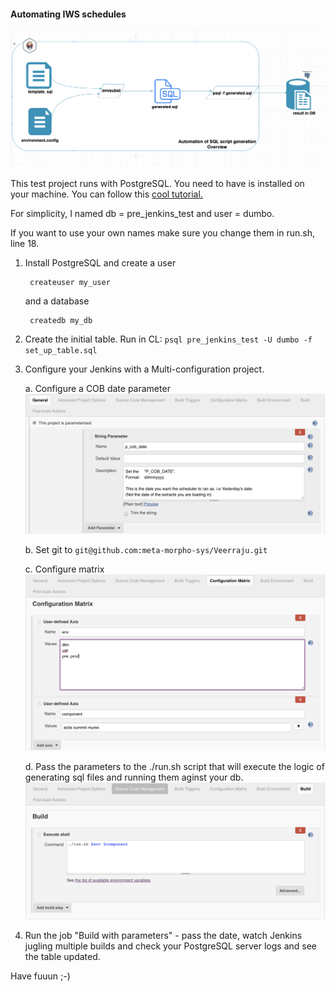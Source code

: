 
#### Automating IWS schedules
![Automating IWS schedules Diagram](https://github.com/meta-morpho-sys/Veerraju/blob/master/images/IWS_overview_diagram.png)


This test project runs with PostgreSQL. You need to have is installed on your machine.
You can follow this [cool tutorial.](https://www.codementor.io/engineerapart/getting-started-with-postgresql-on-mac-osx-are8jcopb
)

For simplicity, I named db = pre_jenkins_test and user = dumbo.
    
If you want to use your own names make sure you change them in run.sh, line 18.

1. Install PostgreSQL and 
    create a user

        createuser my_user 

     and a database

        createdb my_db

2. Create the initial table. Run in CL:
    `psql pre_jenkins_test -U dumbo -f set_up_table.sql`

3. Configure your Jenkins with a Multi-configuration project.

    a. Configure a COB date parameter ![Configure a COB date parameter](https://github.com/meta-morpho-sys/Veerraju/blob/master/images/date_parameter.png)
    
    b. Set git to `git@github.com:meta-morpho-sys/Veerraju.git`

    c. Configure matrix ![Configure matrix](https://github.com/meta-morpho-sys/Veerraju/blob/master/images/configure_matrix.png)

    d. Pass the parameters to the ./run.sh script that will execute the logic of generating sql files and running them aginst your db.
        ![Pass parameters](https://github.com/meta-morpho-sys/Veerraju/blob/master/images/pass_parameters_to_run_script.png)
    


4. Run the job "Build with parameters" - pass the date, watch Jenkins jugling multiple builds and check your PostgreSQL server logs and see the table updated.

Have fuuun ;-)





